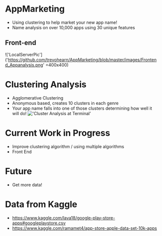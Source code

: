 # AppMarketing
- Using clustering to help market your new app name!
- Name analysis on over 10,000 apps using 30 unique features

## Front-end
!['LocalServerPic']('https://github.com/trevohearn/AppMarketing/blob/master/images/Frontend_Appanalysis.png' =400x400)

# Clustering Analysis
- Agglomerative Clustering
- Anonymous based, creates 10 clusters in each genre
- Your app name falls into one of those clusters determining how well it will do!
!['Cluster Analysis at Terminal']('https://github.com/trevohearn/AppMarketing/blob/master/images/ClusterAnalysisExample_terminal.png')

# Current Work in Progress
- Improve clustering algorithm / using multiple algorithms
- Front End

# Future
- Get more data!

# Data from Kaggle
- https://www.kaggle.com/lava18/google-play-store-apps#googleplaystore.csv
- https://www.kaggle.com/ramamet4/app-store-apple-data-set-10k-apps
